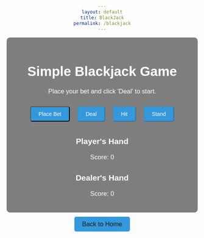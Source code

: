```yaml
---
layout: default
title: BlackJack
permalink: /blackjack
---
```


<html lang="en">
<head>
    <meta charset="UTF-8">
    <meta name="viewport" content="width=device-width, initial-scale=1.0">
    <title>Simple Blackjack Game</title>
    <style>
        body {
            background-image: url('images/blackjacktable.png');
            background-size: cover;
            background-position: center center;
            background-attachment: fixed;
            margin: 0;
            font-family: 'Arial', sans-serif;
            color: #ffffff; /* Text color */
            text-align: center;
            padding: 50px; /* Add padding to the content */
        }
        .textbox {
            background: rgba(0, 0, 0, 0.5);
            border: 1px solid #ffffff;
            padding: 20px;
            margin: 20px;
            border-radius: 10px;
            max-width: 600px;
            margin: auto;
        }
        h1 {
            font-size: 2.5em;
            margin-bottom: 20px;
        }
        p {
            font-size: 1.2em;
            line-height: 1.5;
        }
        .button-container {
            display: flex;
            justify-content: center;
        }
        .button {
            margin: 10px;
            padding: 10px 20px;
            font-size: 1em;
            text-decoration: none;
            color: #ffffff;
            background-color: #3498db; /* Button color */
            border-radius: 5px;
            cursor: pointer;
        }
        .card {
            display: inline-block;
            margin: 5px;
            padding: 10px;
            background-color: #ffffff; /* White filling */
            color: #000000; /* Text color */
            border-radius: 5px;
            box-shadow: 0 4px 8px rgba(0, 0, 0, 0.1);
        }
    </style>
</head>
<body>

  <div class="textbox">
    <h1>Simple Blackjack Game</h1>
    <p id="bet-info">Place your bet and click 'Deal' to start.</p>
    <div id="game">
      <div class="button-container">
        <button class="button" onclick="placeBet()">Place Bet</button>
        <button class="button" onclick="deal()" id="dealButton" disabled>Deal</button>
        <button class="button" onclick="hit()" id="hitButton" disabled>Hit</button>
        <button class="button" onclick="stand()" id="standButton" disabled>Stand</button>
      </div>   
      <div id="player-hand">
        <h2>Player's Hand</h2>
        <div id="player-cards"></div>
        <p id="player-score">Score: 0</p>
      </div>      
      <div id="dealer-hand">
        <h2>Dealer's Hand</h2>
        <div id="dealer-cards"></div>
        <p id="dealer-score">Score: 0</p>
      </div>
    </div>
  </div>

  <script>
    let playerHand = [];
    let dealerHand = [];
    let playerScore = 0;
    let dealerScore = 0;
    let userBet = 0;

    function placeBet() {
      userBet = prompt("Place your bet (at least $5):");

      if (userBet >= 5) {
        document.getElementById('bet-info').innerText = 'Bet placed. Click "Deal" to start.';
        document.getElementById('dealButton').disabled = false;
        document.getElementById('hitButton').disabled = true;
        document.getElementById('standButton').disabled = true;
      } else {
        alert("Please place a valid bet (at least $5).");
      }
    }

    function deal() {
      playerHand = [];
      dealerHand = [];
      playerScore = 0;
      dealerScore = 0;

      document.getElementById('bet-info').innerText = 'Playing...';
      clearTable();
      
      // Deal two cards to the player and dealer
      hitPlayer();
      hitDealer();
      hitPlayer();
      hitDealer();

      updateScores();

      // Enable Hit and Stand buttons after dealing
      document.getElementById('hitButton').disabled = false;
      document.getElementById('standButton').disabled = false;
    }

    function hit() {
      // Deal a card to the player
      hitPlayer();

      // Check for bust
      if (playerScore > 21) {
        document.getElementById('bet-info').innerText = 'Player busts! Dealer wins.';
        endGame();
      }
    }

    function stand() {
      // Dealer's turn
      while (dealerScore < 17) {
        hitDealer();
      }

      // Determine the winner
      determineWinner();
    }

    function hitPlayer() {
      const card = getRandomCard();
      playerHand.push(card);
      displayCard(card, 'player-cards');
      updatePlayerScore();
    }

    function hitDealer() {
      const card = getRandomCard();
      dealerHand.push(card);
      displayCard(card, 'dealer-cards');
      updateDealerScore();
    }

    function getRandomCard() {
      const cards = ['2', '3', '4', '5', '6', '7', '8', '9', '10', 'J', 'Q', 'K', 'A'];
      const randomIndex = Math.floor(Math.random() * cards.length);
      return cards[randomIndex];
    }

    function displayCard(card, target) {
      const cardElement = document.createElement('div');
      cardElement.innerText = card;
      document.getElementById(target).appendChild(cardElement);
    }

    function updatePlayerScore() {
      playerScore = calculateScore(playerHand);
      document.getElementById('player-score').innerText = `Score: ${playerScore}`;
    }

    function updateDealerScore() {
      dealerScore = calculateScore(dealerHand);
      document.getElementById('dealer-score').innerText = `Score: ${dealerScore}`;
    }

    function calculateScore(hand) {
      let score = 0;
      let hasAce = false;

      for (const card of hand) {
        if (card === 'A') {
          hasAce = true;
          score += 11;
        } else if (card === 'K' || card === 'Q' || card === 'J') {
          score += 10;
        } else {
          score += parseInt(card);
        }
      }

      // Handle Aces
      if (hasAce && score > 21) {
        score -= 10;
      }

      return score;
    }

    function determineWinner() {
      if (playerScore > 21) {
        document.getElementById('bet-info').innerText = 'Player busts! Dealer wins.';
      } else if (dealerScore > 21) {
        document.getElementById('bet-info').innerText = 'Dealer busts! Player wins $' + userBet * 2;
      } else if (playerScore > dealerScore) {
        document.getElementById('bet-info').innerText = 'Player wins $' + userBet * 2;
      } else if (playerScore < dealerScore) {
        document.getElementById('bet-info').innerText = 'Dealer wins. You lose $' + userBet;
      } else {
        document.getElementById('bet-info').innerText = 'It\'s a tie! Your bet is returned.';
      }

      endGame();
    }

    function endGame() {
      document.getElementById('bet-info').innerText += ' Click "Place Bet" to play again.';
      document.getElementById('dealButton').disabled = true;
      document.getElementById('hitButton').disabled = true;
      document.getElementById('standButton').disabled = true;
    }

    function clearTable() {
      document.getElementById('player-cards').innerHTML = '';
      document.getElementById('dealer-cards').innerHTML = '';
    }

    function updateScores() {
      updatePlayerScore();
      updateDealerScore();
    }
  </script>
<a href=" " class="button">Back to Home</a>
</body>
</html>